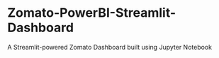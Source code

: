 # Zomato-PowerBI-Streamlit-Dashboard
A Streamlit-powered Zomato Dashboard built using Jupyter Notebook
